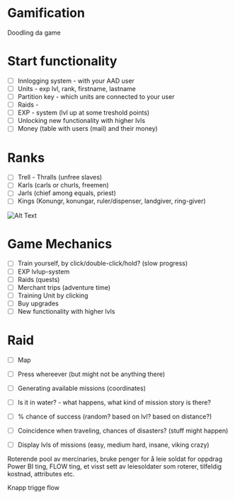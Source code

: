 # Gamification
Doodling da game

# Start functionality
- [ ] Innlogging system - with your AAD user
- [ ] Units - exp lvl, rank, firstname, lastname
- [ ] Partition key - which units are connected to your user
- [ ] Raids - 
- [ ] EXP - system (lvl up at some treshold points)
- [ ] Unlocking new functionality with higher lvls
- [ ] Money (table with users (mail) and their money)

# Ranks
- [ ] Trell - Thralls (unfree slaves)
- [ ] Karls (carls or churls, freemen)
- [ ] Jarls (chief among equals, priest)
- [ ] Kings (Konungr, konungar, ruler/dispenser, landgiver, ring-giver)

![Alt Text](https://images.squarespace-cdn.com/content/v1/587948b52e69cf16d274de32/1523478883850-99CENR9Z1F7B1UI93YIQ/ke17ZwdGBToddI8pDm48kKG6OoQUcDwE6Xrn0CktdYIUqsxRUqqbr1mOJYKfIPR7LoDQ9mXPOjoJoqy81S2I8N_N4V1vUb5AoIIIbLZhVYxCRW4BPu10St3TBAUQYVKc7wdBxA2FfWIL_oInLxCuGYBExGLaY8v4Pn7yFeMELUKe4DQXRx1Bu1AnCO9mIfj2/Norse-society.jpg?format=750w)

# Game Mechanics
- [ ] Train yourself, by click/double-click/hold? (slow progress)
- [ ] EXP lvlup-system
- [ ] Raids (quests)
- [ ] Merchant trips (adventure time)
- [ ] Training Unit by clicking
- [ ] Buy upgrades
- [ ] New functionality with higher lvls

# Raid
- [ ] Map
- [ ] Press whereever (but might not be anything there)
- [ ] Generating available missions (coordinates)
- [ ] Is it in water? - what happens, what kind of mission story is there?
- [ ] % chance of success (random? based on lvl? based on distance?)
- [ ] Coincidence when traveling, chances of disasters? (stuff might happen)
- [ ] Display lvls of missions (easy, medium hard, insane, viking crazy)


Roterende pool av mercinaries, bruke penger for å leie soldat for oppdrag
Power BI ting, FLOW ting, et visst sett av leiesoldater som roterer, tilfeldig kostnad, attributes etc.

Knapp trigge flow

